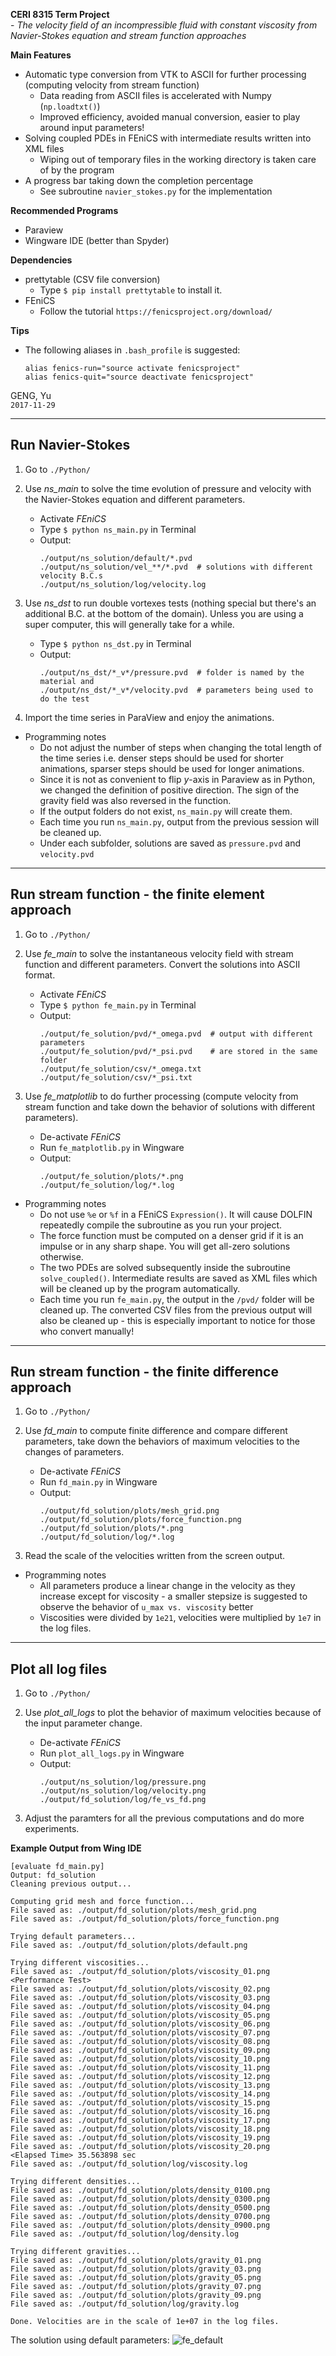**CERI 8315 Term Project** <br>
    - *The velocity field of an incompressible fluid with constant
        viscosity from Navier-Stokes equation and stream function approaches*

**Main Features**
  * Automatic type conversion from VTK to ASCII for further processing
      (computing velocity from stream function)
    - Data reading from ASCII files is accelerated with Numpy (`np.loadtxt()`)
    - Improved efficiency, avoided manual conversion, easier to play around
        input parameters!
  * Solving coupled PDEs in FEniCS with intermediate results written into XML
      files
    - Wiping out of temporary files in the working directory is taken care of
        by the program
  * A progress bar taking down the completion percentage
    - See subroutine `navier_stokes.py` for the implementation

**Recommended Programs**
  * Paraview
  * Wingware IDE (better than Spyder)

**Dependencies**
  * prettytable (CSV file conversion)
    - Type `$ pip install prettytable` to install it.
  * FEniCS
    - Follow the tutorial `https://fenicsproject.org/download/`

**Tips**
  * The following aliases in `.bash_profile` is suggested:
    ```
    alias fenics-run="source activate fenicsproject"
    alias fenics-quit="source deactivate fenicsproject"
    ```

GENG, Yu <br>
`2017-11-29`


-------------------------------------------------------------------------------
 Run Navier-Stokes
-------------------------------------------------------------------------------

1. Go to `./Python/`

2. Use *ns_main* to solve the time evolution of pressure and velocity with the
    Navier-Stokes equation and different parameters.
   * Activate *FEniCS*
   * Type `$ python ns_main.py` in Terminal
   * Output:
     ```
     ./output/ns_solution/default/*.pvd
     ./output/ns_solution/vel_**/*.pvd  # solutions with different velocity B.C.s
     ./output/ns_solution/log/velocity.log
     ```

3. Use *ns_dst* to run double vortexes tests (nothing special but there's an
    additional B.C. at the bottom of the domain). Unless you are using a super
    computer, this will generally take for a while.
   * Type `$ python ns_dst.py` in Terminal
   * Output:
     ```
     ./output/ns_dst/*_v*/pressure.pvd  # folder is named by the material and
     ./output/ns_dst/*_v*/velocity.pvd  # parameters being used to do the test
     ```

4. Import the time series in ParaView and enjoy the animations.

* Programming notes
  - Do not adjust the number of steps when changing the total length of the
      time series i.e. denser steps should be used for shorter animations,
      sparser steps should be used for longer animations.
  - Since it is not as convenient to flip *y*-axis in Paraview as in Python, we
      changed the definition of positive direction. The sign of the gravity
      field was also reversed in the function.
  - If the output folders do not exist, `ns_main.py` will create them.
  - Each time you run `ns_main.py`, output from the previous session will be
      cleaned up.
  - Under each subfolder, solutions are saved as `pressure.pvd` and
      `velocity.pvd`


-------------------------------------------------------------------------------
 Run stream function - the finite element approach
-------------------------------------------------------------------------------

1. Go to `./Python/`

2. Use *fe_main* to solve the instantaneous velocity field with stream function
    and different parameters. Convert the solutions into ASCII format.
   * Activate *FEniCS*
   * Type `$ python fe_main.py` in Terminal
   * Output:
     ```
     ./output/fe_solution/pvd/*_omega.pvd  # output with different parameters
     ./output/fe_solution/pvd/*_psi.pvd    # are stored in the same folder
     ./output/fe_solution/csv/*_omega.txt
     ./output/fe_solution/csv/*_psi.txt
     ```

3. Use *fe_matplotlib* to do further processing (compute velocity from stream
    function and take down the behavior of solutions with different
    parameters).
   * De-activate *FEniCS*
   * Run `fe_matplotlib.py` in Wingware
   * Output:
     ```
     ./output/fe_solution/plots/*.png
     ./output/fe_solution/log/*.log
     ```

* Programming notes
  - Do not use `%e` or `%f` in a FEniCS `Expression()`. It will cause DOLFIN
      repeatedly compile the subroutine as you run your project.
  - The force function must be computed on a denser grid if it is an impulse or
      in any sharp shape. You will get all-zero solutions otherwise.
  - The two PDEs are solved subsequently inside the subroutine
      `solve_coupled()`. Intermediate results are saved as XML files which will
      be cleaned up by the program automatically.
  - Each time you run `fe_main.py`, the output in the `/pvd/` folder will be
      cleaned up. The converted CSV files from the previous output will also be
      cleaned up - this is especially important to notice for those who convert
      manually!


-------------------------------------------------------------------------------
 Run stream function - the finite difference approach
-------------------------------------------------------------------------------

1. Go to `./Python/`

2. Use *fd_main* to compute finite difference and compare different parameters,
    take down the behaviors of maximum velocities to the changes of parameters.
   * De-activate *FEniCS*
   * Run `fd_main.py` in Wingware
   * Output:
     ```
     ./output/fd_solution/plots/mesh_grid.png
     ./output/fd_solution/plots/force_function.png
     ./output/fd_solution/plots/*.png
     ./output/fd_solution/log/*.log
     ```

3. Read the scale of the velocities written from the screen output.

* Programming notes
  - All parameters produce a linear change in the velocity as they increase
      except for viscosity - a smaller stepsize is suggested to observe the
      behavior of `u_max vs. viscosity` better
  - Viscosities were divided by `1e21`, velocities were multiplied by `1e7` in
      the log files.


-------------------------------------------------------------------------------
 Plot all log files
-------------------------------------------------------------------------------

1. Go to `./Python/`

2. Use *plot_all_logs* to plot the behavior of maximum velocities because of
    the input parameter change.
   * De-activate *FEniCS*
   * Run `plot_all_logs.py` in Wingware
   * Output:
     ```
     ./output/ns_solution/log/pressure.png
     ./output/ns_solution/log/velocity.png
     ./output/fd_solution/log/fe_vs_fd.png
     ```

3. Adjust the paramters for all the previous computations and do more
    experiments.


**Example Output from Wing IDE**
```
[evaluate fd_main.py]
Output: fd_solution
Cleaning previous output...

Computing grid mesh and force function...
File saved as: ./output/fd_solution/plots/mesh_grid.png
File saved as: ./output/fd_solution/plots/force_function.png

Trying default parameters...
File saved as: ./output/fd_solution/plots/default.png

Trying different viscosities...
File saved as: ./output/fd_solution/plots/viscosity_01.png
<Performance Test>
File saved as: ./output/fd_solution/plots/viscosity_02.png
File saved as: ./output/fd_solution/plots/viscosity_03.png
File saved as: ./output/fd_solution/plots/viscosity_04.png
File saved as: ./output/fd_solution/plots/viscosity_05.png
File saved as: ./output/fd_solution/plots/viscosity_06.png
File saved as: ./output/fd_solution/plots/viscosity_07.png
File saved as: ./output/fd_solution/plots/viscosity_08.png
File saved as: ./output/fd_solution/plots/viscosity_09.png
File saved as: ./output/fd_solution/plots/viscosity_10.png
File saved as: ./output/fd_solution/plots/viscosity_11.png
File saved as: ./output/fd_solution/plots/viscosity_12.png
File saved as: ./output/fd_solution/plots/viscosity_13.png
File saved as: ./output/fd_solution/plots/viscosity_14.png
File saved as: ./output/fd_solution/plots/viscosity_15.png
File saved as: ./output/fd_solution/plots/viscosity_16.png
File saved as: ./output/fd_solution/plots/viscosity_17.png
File saved as: ./output/fd_solution/plots/viscosity_18.png
File saved as: ./output/fd_solution/plots/viscosity_19.png
File saved as: ./output/fd_solution/plots/viscosity_20.png
<Elapsed Time> 35.563898 sec
File saved as: ./output/fd_solution/log/viscosity.log

Trying different densities...
File saved as: ./output/fd_solution/plots/density_0100.png
File saved as: ./output/fd_solution/plots/density_0300.png
File saved as: ./output/fd_solution/plots/density_0500.png
File saved as: ./output/fd_solution/plots/density_0700.png
File saved as: ./output/fd_solution/plots/density_0900.png
File saved as: ./output/fd_solution/log/density.log

Trying different gravities...
File saved as: ./output/fd_solution/plots/gravity_01.png
File saved as: ./output/fd_solution/plots/gravity_03.png
File saved as: ./output/fd_solution/plots/gravity_05.png
File saved as: ./output/fd_solution/plots/gravity_07.png
File saved as: ./output/fd_solution/plots/gravity_09.png
File saved as: ./output/fd_solution/log/gravity.log

Done. Velocities are in the scale of 1e+07 in the log files.
```

The solution using default parameters:
![fe_default](./Python/output/fe_solution/plots/default.png)

